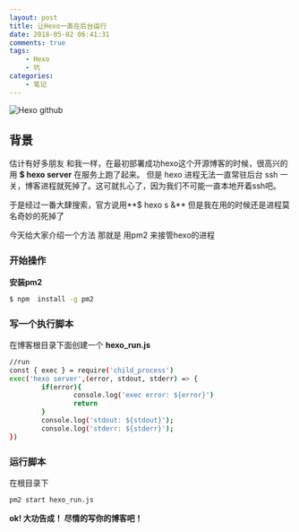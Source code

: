 ```yaml
---
layout: post
title: 让Hexo一直在后台运行
date: 2018-05-02 06:41:31
comments: true
tags: 
	- Hexo
	- 坑
categories:
	- 笔记
---
```


![Hexo github](https://ws3.sinaimg.cn/large/006tNbRwly1fwbm2yeoqmj318g0qcq57.jpg)


## 背景

估计有好多朋友 和我一样，在最初部署成功hexo这个开源博客的时候，很高兴的用 **$ hexo server** 在服务上跑了起来。
但是 hexo 进程无法一直常驻后台 ssh 一关，博客进程就死掉了。这可就扎心了，因为我们不可能一直本地开着ssh吧。

<!-- more -->

于是经过一番大肆搜索，官方说用**$ hexo s &** 但是我在用的时候还是进程莫名奇妙的死掉了

今天给大家介绍一个方法 那就是 用pm2 来接管hexo的进程

### 开始操作

**安装pm2**

```bash
$ npm  install -g pm2
```
### 写一个执行脚本

在博客根目录下面创建一个 **hexo_run.js**

```bash
//run
const { exec } = require('child_process')
exec('hexo server',(error, stdout, stderr) => {
        if(error){
                console.log('exec error: ${error}')
                return
        }
        console.log('stdout: ${stdout}');
        console.log('stderr: ${stderr}');
})
```

### 运行脚本

在根目录下
```bash
pm2 start hexo_run.js
```

**ok! 大功告成！ 尽情的写你的博客吧！**
